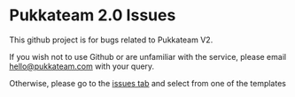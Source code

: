 # Pukkateam 2.0 Issues

This github project is for bugs related to Pukkateam V2.

If you wish not to use Github or are unfamiliar with the service, please email hello@pukkateam.com with your query.

Otherwise, please go to the [issues tab](https://github.com/isev-ltd/pukkateam-2-issues/issues) and select from one of the templates
